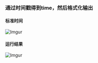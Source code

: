 ### 通过时间戳得到time，然后格式化输出

#### 标准时间
![Imgur](http://i.imgur.com/YD7vlBU.png)

#### 运行结果
![Imgur](http://i.imgur.com/NybhyH7.png)
